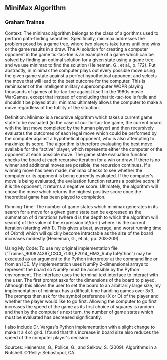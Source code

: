 ## MiniMax Algorithm
### Graham Traines

Context:
The minimax algorithm belongs to the class of algorithms used to perform path-finding searches. Specifically, minimax addresses the problem posed by a game tree, where two players take turns until one wins or the game results in a draw. The AI solution for creating a computer opponent in the game tic-tac-toe is an example of a game which can be solved by finding an optimal solution for a given state using a game tree, and we use minimax to find the solution (Heineman, G., et al., p. 172). 
Put abstractly, in minimax the computer plays out every possible move using the given game state against a perfect hypothetical opponent and selects the move that will lead to the best outcome for the computer. This is reminiscent of the intelligent military supercomputer WOPR playing thousands of games of tic-tac-toe against itself in the 1980s movie WarGames, except that instead of concluding that tic-tac-toe is futile and shouldn't be played at all, minimax ultimately allows the computer to make a move regardless of the futility of the situation. 

Definition:
Minimax is a recursive algorithm which takes a current game state to be evaluated (in the case of our tic-tac-toe game, the current board with the last move completed by the human player) and then recursively evaluates the outcomes of each legal move which could be performed by the computer against a hypothetical opponent, who is also attempting to maximize its score. The algorithm is therefore evaluating the best move available for the “active” player, which represents either the computer or the opponent at each possible move. The game state evaluation function checks the board at each recursive iteration for a win or draw. If there is no winner and additional moves are possible, the recursion continues. If a winning move has been made, minimax checks to see whether the computer or its opponent is being currently evaluated. If the computer's move is being evaluated, the evaluation function returns a positive score; if it is the opponent, it returns a negative score. Ultimately, the algorithm will chose the move which returns the highest positive score once the theoretical game has been played to completion. 
	
Running Time:
The number of game states which minimax generates in its search for a move for a given game state can be expressed as the summation of d iterations (where d is the depth to which the algorithm will search) of the value of the expression b!/(b-i!) where I is the current iteration (starting with 1).
This gives a best, average, and worst running time of O(b^d) which will quickly become intractable as the size of the board increases modestly (Heineman, G., et al., pp. 208-209).  

Using My Code:
To use my original implementation file (“Traines_900824397_CSCI_7130_F2014_HM3_RubyToPython”) may be executed as an argument to the Python interpreter at the command line or from an IDE. My implementation uses NumPy 2-dimensional arrays to represent the board so NumPy must be accessible by the Python environment. The interface uses the terminal text interface to interact with the user. The first prompt asks for the dimensions of the board to played. Although this allows the user to set the board to an arbitrarily large size, my implementation of minimax has a difficult time handling games over 3x3. The prompts then ask for the symbol preference (X or O) of the player and whether the player would like to go first. Allowing the computer to go first increases the speed of the game as its first choice of squares is random and then by the computer's next turn, the number of game states which must be evaluated has decreased significantly. 

I also include Dr. Vargas's Python implementation with a slight change to make it a 4x4 grid. I found that this increase in board size also reduces the speed of the computer player's decision.

Sources:
Heineman, G., Pollice, G., and Selkow, S. (2009). Algorithms in a Nutshell. O'Reilly: Sebastopol, CA.
